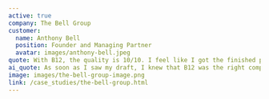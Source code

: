 ```yaml
---
active: true
company: The Bell Group
customer:
  name: Anthony Bell
  position: Founder and Managing Partner
  avatar: images/anthony-bell.jpeg
quote: With B12, the quality is 10/10. I feel like I got the finished product of building a site from scratch, but it was way easier.
ai_quote: As soon as I saw my draft, I knew that B12 was the right company to use. Seeing all of B12’s customization options was impressive.
image: images/the-bell-group-image.png
link: /case_studies/the-bell-group.html
---
```

